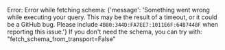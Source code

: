 Error: Error while fetching schema: {'message': 'Something went wrong while executing your query. This may be the result of a timeout, or it could be a GitHub bug. Please include `4B80:344D:FA7EE7:1011E6F:64B7448F` when reporting this issue.'}
If you don't need the schema, you can try with: "fetch_schema_from_transport=False"
